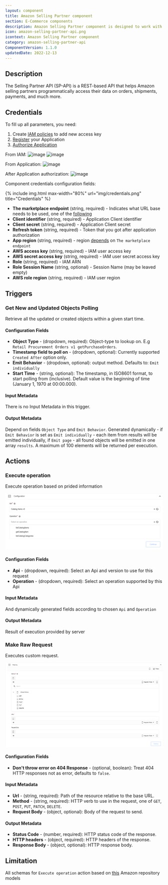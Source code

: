 ```yaml
---
layout: component
title: Amazon Selling Partner component
section: E-Commerce components
description: Amazon Selling Partner component is designed to work with Selling Partner API.
icon: amazon-selling-partner-api.png
icontext: Amazon Selling Partner component
category: amazon-selling-partner-api
ComponentVersion: 1.1.0
updatedDate: 2022-12-13
---
```


## Description

The Selling Partner API (SP-API) is a REST-based API that helps Amazon selling partners programmatically access their data on orders, shipments, payments, and much more.

## Credentials

To fill up all parameters, you need:

1. Create [IAM policies](https://developer-docs.amazon.com/sp-api/docs/creating-and-configuring-iam-policies-and-entities) to add new access key
2. [Register](https://developer-docs.amazon.com/sp-api/docs/registering-your-application) your Application
3. [Authorize Application](https://developer-docs.amazon.com/sp-api/docs/self-authorization)

From IAM:
![image](https://user-images.githubusercontent.com/7985390/203776355-7a29b52f-9cc2-4b5a-b0a2-cff902928751.png)
![image](https://user-images.githubusercontent.com/7985390/203776935-181d7a9f-b27a-45b3-85ed-ab0d4577fd24.png)

From Application:
![image](https://user-images.githubusercontent.com/7985390/203785660-977f37f9-8053-473e-aa53-e14c145786e6.png)

After Application authorization:
![image](https://user-images.githubusercontent.com/7985390/203785235-3ee4a1d6-d19e-45e8-82a2-1a2c8e13691b.png)

Component credentials configuration fields:

{% include img.html max-width="80%" url="img/credentials.png" title="Credentials" %}

* **The marketplace endpoint** (string, required) - Indicates what URL base needs to be used, one of the [following](https://developer-docs.amazon.com/sp-api/docs/sp-api-endpoints)
* **Client identifier** (string, required) - Application Client identifier
* **Client secret** (string, required) - Application Client secret
* **Refresh token** (string, required) - Token that you got after application authorization
* **App region** (string, required) - region [depends](https://developer-docs.amazon.com/sp-api/docs/sp-api-endpoints) on `The marketplace endpoint`
* **AWS access key** (string, required) - IAM user access key
* **AWS secret access key** (string, required) - IAM user secret access key
* **Role** (string, required) - IAM ARN
* **Role Session Name** (string, optional) - Session Name (may be leaved empty)
* **AWS role region** (string, required) - IAM user region

## Triggers

### Get New and Updated Objects Polling

Retrieve all the updated or created objects within a given start time.

#### Configuration Fields

* **Object Type** - (dropdown, required): Object-type to lookup on. E.g `Retail Procurement Orders v1 getPurchaseOrders`.
* **Timestamp field to poll on** - (dropdown, optional): Currently supported `Created After` option only.
* **Emit Behavior** - (dropdown, optional):  output method. Defaults to: `Emit individually`
* **Start Time** - (string, optional): The timestamp, in ISO8601 format, to start polling from (inclusive). Default value is the beginning of time (January 1, 1970 at 00:00.000).

#### Input Metadata

There is no Input Metadata in this trigger.

#### Output Metadata

Depend on fields `Object Type` and `Emit Behavior`. Generated dynamically - if `Emit Behavior` is set as `Emit individually` - each item from results will be emitted individually, if `Emit page` - all found objects will be emitted in one array `results`. A maximum of 100 elements will be returned per execution.

## Actions

### Execute operation

Execute operation based on prided information

![Execute operation](img/execute_operation_1.png)

#### Configuration Fields

* **Api** - (dropdown, required): Select an Api and version to use for this request
* **Operation** - (dropdown, required): Select an operation supported by this Api

#### Input Metadata

And dynamically generated fields according to chosen `Api` and `Operation`

#### Output Metadata

Result of execution provided by server

### Make Raw Request

Executes custom request.

![Make Raw Request](img/make_raw_request_1.png)

#### Configuration Fields

* **Don't throw error on 404 Response** - (optional, boolean): Treat 404 HTTP responses not as error, defaults to `false`.

#### Input Metadata

* **Url** - (string, required): Path of the resource relative to the base URL.
* **Method** - (string, required): HTTP verb to use in the request, one of `GET`, `POST`, `PUT`, `PATCH`, `DELETE`.
* **Request Body** - (object, optional): Body of the request to send.

#### Output Metadata

* **Status Code** - (number, required): HTTP status code of the response.
* **HTTP headers** - (object, required): HTTP headers of the response.
* **Response Body** - (object, optional): HTTP response body.

## Limitation

All schemas for `Execute operation` action based on [this](https://github.com/amzn/selling-partner-api-models) Amazon repository models
